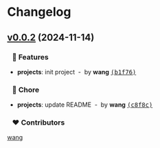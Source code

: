 # Changelog


## [v0.0.2](https://github.com/mufeng889/cli/compare/undefined...v0.0.2) (2024-11-14)

### &nbsp;&nbsp;&nbsp;🚀 Features

- **projects**: init project &nbsp;-&nbsp; by **wang** [<samp>(b1f76)</samp>](https://github.com/mufeng889/cli/commit/b1f7609)

### &nbsp;&nbsp;&nbsp;🏡 Chore

- **projects**: update README &nbsp;-&nbsp; by **wang** [<samp>(c8f8c)</samp>](https://github.com/mufeng889/cli/commit/c8f8ca1)

### &nbsp;&nbsp;&nbsp;❤️ Contributors


[wang](mailto:1509326266@qq.com)

